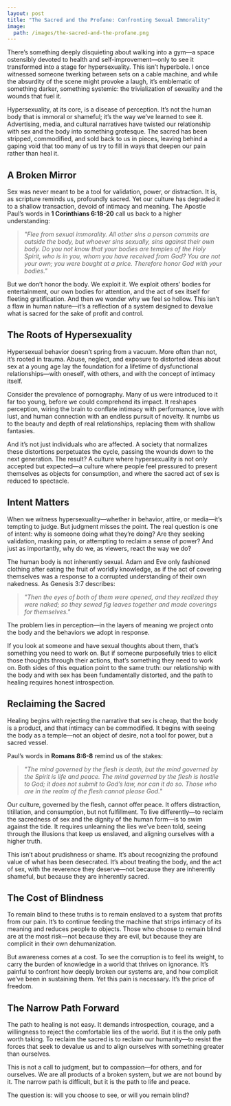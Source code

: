 ```yaml
---
layout: post
title: "The Sacred and the Profane: Confronting Sexual Immorality"
image:
  path: /images/the-sacred-and-the-profane.png
---
```


There’s something deeply disquieting about walking into a gym—a space ostensibly devoted to health and self-improvement—only to see it transformed into a stage for hypersexuality. This isn’t hyperbole. I once witnessed someone twerking between sets on a cable machine, and while the absurdity of the scene might provoke a laugh, it’s emblematic of something darker, something systemic: the trivialization of sexuality and the wounds that fuel it.

Hypersexuality, at its core, is a disease of perception. It’s not the human body that is immoral or shameful; it’s the way we’ve learned to see it. Advertising, media, and cultural narratives have twisted our relationship with sex and the body into something grotesque. The sacred has been stripped, commodified, and sold back to us in pieces, leaving behind a gaping void that too many of us try to fill in ways that deepen our pain rather than heal it.

## A Broken Mirror

Sex was never meant to be a tool for validation, power, or distraction. It is, as scripture reminds us, profoundly sacred. Yet our culture has degraded it to a shallow transaction, devoid of intimacy and meaning. The Apostle Paul’s words in **1 Corinthians 6:18-20** call us back to a higher understanding: 

> *"Flee from sexual immorality. All other sins a person commits are outside the body, but whoever sins sexually, sins against their own body. Do you not know that your bodies are temples of the Holy Spirit, who is in you, whom you have received from God? You are not your own; you were bought at a price. Therefore honor God with your bodies."*

But we don’t honor the body. We exploit it. We exploit others’ bodies for entertainment, our own bodies for attention, and the act of sex itself for fleeting gratification. And then we wonder why we feel so hollow. This isn’t a flaw in human nature—it’s a reflection of a system designed to devalue what is sacred for the sake of profit and control.

## The Roots of Hypersexuality

Hypersexual behavior doesn’t spring from a vacuum. More often than not, it’s rooted in trauma. Abuse, neglect, and exposure to distorted ideas about sex at a young age lay the foundation for a lifetime of dysfunctional relationships—with oneself, with others, and with the concept of intimacy itself. 

Consider the prevalence of pornography. Many of us were introduced to it far too young, before we could comprehend its impact. It reshapes perception, wiring the brain to conflate intimacy with performance, love with lust, and human connection with an endless pursuit of novelty. It numbs us to the beauty and depth of real relationships, replacing them with shallow fantasies.

And it’s not just individuals who are affected. A society that normalizes these distortions perpetuates the cycle, passing the wounds down to the next generation. The result? A culture where hypersexuality is not only accepted but expected—a culture where people feel pressured to present themselves as objects for consumption, and where the sacred act of sex is reduced to spectacle.

## Intent Matters

When we witness hypersexuality—whether in behavior, attire, or media—it’s tempting to judge. But judgment misses the point. The real question is one of intent: why is someone doing what they’re doing? Are they seeking validation, masking pain, or attempting to reclaim a sense of power? And just as importantly, why do we, as viewers, react the way we do? 

The human body is not inherently sexual. Adam and Eve only fashioned clothing after eating the fruit of worldly knowledge, as if the act of covering themselves was a response to a corrupted understanding of their own nakedness. As Genesis 3:7 describes: 

> *"Then the eyes of both of them were opened, and they realized they were naked; so they sewed fig leaves together and made coverings for themselves."*

The problem lies in perception—in the layers of meaning we project onto the body and the behaviors we adopt in response.

If you look at someone and have sexual thoughts about them, that’s something you need to work on. But if someone purposefully tries to elicit those thoughts through their actions, that’s something they need to work on. Both sides of this equation point to the same truth: our relationship with the body and with sex has been fundamentally distorted, and the path to healing requires honest introspection.

## Reclaiming the Sacred

Healing begins with rejecting the narrative that sex is cheap, that the body is a product, and that intimacy can be commodified. It begins with seeing the body as a temple—not an object of desire, not a tool for power, but a sacred vessel.

Paul’s words in **Romans 8:6-8** remind us of the stakes: 

> *"The mind governed by the flesh is death, but the mind governed by the Spirit is life and peace. The mind governed by the flesh is hostile to God; it does not submit to God’s law, nor can it do so. Those who are in the realm of the flesh cannot please God."*

Our culture, governed by the flesh, cannot offer peace. It offers distraction, titillation, and consumption, but not fulfillment. To live differently—to reclaim the sacredness of sex and the dignity of the human form—is to swim against the tide. It requires unlearning the lies we’ve been told, seeing through the illusions that keep us enslaved, and aligning ourselves with a higher truth.

This isn’t about prudishness or shame. It’s about recognizing the profound value of what has been desecrated. It’s about treating the body, and the act of sex, with the reverence they deserve—not because they are inherently shameful, but because they are inherently sacred.

## The Cost of Blindness

To remain blind to these truths is to remain enslaved to a system that profits from our pain. It’s to continue feeding the machine that strips intimacy of its meaning and reduces people to objects. Those who choose to remain blind are at the most risk—not because they are evil, but because they are complicit in their own dehumanization.

But awareness comes at a cost. To see the corruption is to feel its weight, to carry the burden of knowledge in a world that thrives on ignorance. It’s painful to confront how deeply broken our systems are, and how complicit we’ve been in sustaining them. Yet this pain is necessary. It’s the price of freedom.

## The Narrow Path Forward

The path to healing is not easy. It demands introspection, courage, and a willingness to reject the comfortable lies of the world. But it is the only path worth taking. To reclaim the sacred is to reclaim our humanity—to resist the forces that seek to devalue us and to align ourselves with something greater than ourselves.

This is not a call to judgment, but to compassion—for others, and for ourselves. We are all products of a broken system, but we are not bound by it. The narrow path is difficult, but it is the path to life and peace. 

The question is: will you choose to see, or will you remain blind?